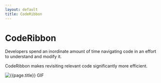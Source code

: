 ```yaml
---
layout: default
title: CodeRibbon
---
```


# CodeRibbon #

Developers spend an inordinate amount of time navigating code in an effort to understand and modify it.

CodeRibbon makes revisiting relevant code significantly more efficient.

![{{page.title}} GIF](https://user-images.githubusercontent.com/5423266/52755293-763bae00-2fcb-11e9-8330-c8dcc5bd8c61.gif "CodeRibbon GIF")

